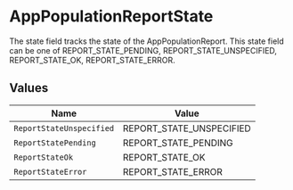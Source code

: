 # AppPopulationReportState

 The state field tracks the state of the AppPopulationReport. This state field can be one of REPORT_STATE_PENDING, REPORT_STATE_UNSPECIFIED, REPORT_STATE_OK, REPORT_STATE_ERROR.



## Values

| Name                     | Value                    |
| ------------------------ | ------------------------ |
| `ReportStateUnspecified` | REPORT_STATE_UNSPECIFIED |
| `ReportStatePending`     | REPORT_STATE_PENDING     |
| `ReportStateOk`          | REPORT_STATE_OK          |
| `ReportStateError`       | REPORT_STATE_ERROR       |